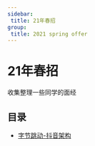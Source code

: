 ```yaml
---
sidebar:
 title: 21年春招
group:
 title: 2021 spring offer
---
```

# 21年春招

收集整理一些同学的面经

## 目录
* [字节跳动-抖音架构](./bytedance-dy.md)

<tongji/>